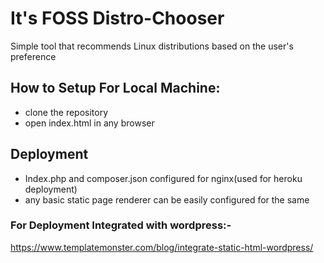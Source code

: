 # It's FOSS Distro-Chooser
Simple tool that recommends Linux distributions based on the user's preference

## How to Setup For Local Machine:

* clone the repository
* open index.html in any browser

## Deployment

* Index.php and composer.json configured for nginx(used for heroku deployment)
* any basic static page renderer can be easily configured for the same 

### For Deployment Integrated with wordpress:-
  https://www.templatemonster.com/blog/integrate-static-html-wordpress/
  


